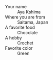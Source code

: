 <dl>
  <dt>Your name</dt>
  <dd>Aya Kshima</dd>
  <dt>Where you are from</dt>
  <dd>Saitama, Japan</dd>
  <dt>A favorite food</dt>
  <dd>Chocolate</dd>
  <dt>A hobby</dt>
  <dd>Crochet</dd>
  <dt>Favorite color</dt>
  <dd>Green</dd>
</dl>
